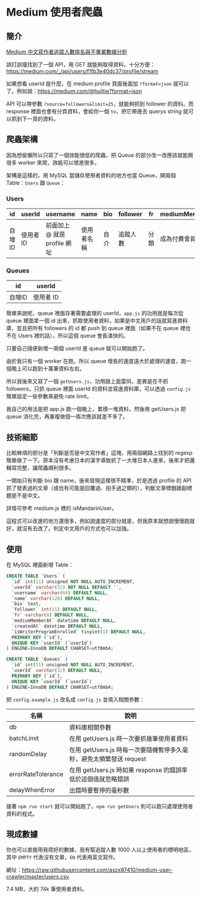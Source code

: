 # Medium 使用者爬蟲

## 簡介

[Medium 中文寫作者追蹤人數排名與不專業數據分析](https://medium.com/@hulitw/medium-analysis-40752b9efa03)

誤打誤撞找到了一個 API，用 GET 就能夠取得資料，十分方便：https://medium.com/_/api/users/f1fb3e40dc37/profile/stream

如果想看 userId 是什麼，在 medium profile 頁面後面加 `?format=json` 就可以了，例如說：https://medium.com/@hulitw?format=json

API 可以帶參數 `?source=followers&limit=25`，就能夠抓到 follower 的資料。而 response 裡面也會有分頁資料，會給你一個 `to`，把它帶進去 querys string 就可以抓到下一頁的資料。

## 爬蟲架構

因為想偷懶所以只寫了一個效能很低的爬蟲，把 Queue 的部分改一改應該就能開很多 worker 來爬，效能可以增進很多。

架構是這樣的，用 MySQL 當儲存使用者資料的地方也當 Queue，開兩個 Table：`Users` 跟 `Queue`：

### Users

| id     | userId    | username                      | name       | bio  | follower | fr   | mediumMemberAt     | createdAt      | isWriterProgramEnrolled |
|--------|-----------|-------------------------------|------------|------|----------|------|--------------------|----------------|-------------------------|
| 自增ID | 使用者 ID | 前面加上 @ 就是 profile 網址  | 使用者名稱 | 自介 | 追蹤人數 | 分類 | 成為付費會員的時間 | 加入會員的時間 |                         |

### Queues

| id     | userId    |
|--------|-----------|
| 自增ID | 使用者 ID |

簡單來說呢，queue 裡面存著需要處理的 userId，`app.js` 的功用就是每次從 queue 裡面拿一個 id 出來，抓取使用者資料，如果是中文用戶的話就寫進資料庫，並且把所有 followers 的 id 都 push 到 queue 裡面（如果不在 queue 裡也不在 Users 裡的話），所以這個 queue 會長滿快的。

只要自己隨便新增一兩個 userId 進 queue 就可以開始跑了。

由於我只有一個 worker 在跑，所以 queue 增長的速度遠大於處理的速度，跑一個晚上可以跑到十萬筆資料左右。

所以我後來又寫了一個 `getUsers.js`，功用跟上面雷同，差異是在不抓 followers，只抓 queue 裡面 userId 的資料並寫進資料庫，可以透過 `config.js` 簡單設定一些參數來避免 rate limit。

我自己的用法是把 app.js 跑一個晚上，累積一堆資料，然後用 getUsers.js 把 queue 消化完，再重複做個一兩次應該就差不多了。

## 技術細節

比較麻煩的部分是「判斷是否是中文寫作者」這塊，用兩個網路上找到的 regexp 簡單做了一下。原本沒有考慮日本的漢字導致抓了一大堆日本人進來，後來才把邏輯寫完整，讓爬蟲順利很多。

一開始只有判斷 bio 跟 name，後來發現這樣很不精準，於是透過 profile 的 API 抓了發表過的文章（或也有可能是回覆過、拍手過之類的），判斷文章標題跟副標題是不是中文。

詳情可參考 medium.js 裡的 isMandarinUser。

這程式可以改進的地方還很多，例如說速度的部分就是，但我原本就想說慢慢跑就好，就沒有去改了。判定中文用戶的方式也可以加強。

## 使用

在 MySQL 裡面新增 Table：

``` sql
CREATE TABLE `Users` (
  `id` int(11) unsigned NOT NULL AUTO_INCREMENT,
  `userId` varchar(32) NOT NULL DEFAULT '',
  `username` varchar(64) DEFAULT NULL,
  `name` varchar(128) DEFAULT NULL,
  `bio` text,
  `follower` int(11) DEFAULT NULL,
  `fr` varchar(8) DEFAULT NULL,
  `mediumMemberAt` datetime DEFAULT NULL,
  `createdAt` datetime DEFAULT NULL,
  `isWriterProgramEnrolled` tinyint(1) DEFAULT NULL,
  PRIMARY KEY (`id`),
  UNIQUE KEY `userId` (`userId`)
) ENGINE=InnoDB DEFAULT CHARSET=utf8mb4;

CREATE TABLE `Queues` (
  `id` int(11) unsigned NOT NULL AUTO_INCREMENT,
  `userId` varchar(32) DEFAULT NULL,
  PRIMARY KEY (`id`),
  UNIQUE KEY `userId` (`userId`)
) ENGINE=InnoDB DEFAULT CHARSET=utf8mb4;
```

把 `config.example.js` 改名成 `config.js` 並填入相關參數：


| 名稱                 | 說明                                                     |
|--------------------|---------------------------------------------------------------------|
| db                 | 資料庫相關參數                                                      |
| batchLimit         | 在用 getUsers.js 時一次要抓幾筆使用者資料                           |
| randomDelay        | 在用 getUsers.js 時每一次要隨機暫停多久毫秒，避免太頻繁發送 request |
| errorRateTolerance | 在用 getUsers.js 時如果 response 的錯誤率低於這個值就忽略錯誤       |
| delayWhenError     | 出錯時要暫停的毫秒數                                                |


接著 `npm run start` 就可以開始跑了。`npm run getUsers` 則可以跑只處理使用者資料的程式。

## 現成數據

你也可以直接用我爬好的數據，我有幫追蹤人數 1000 人以上使用者的標明地區，其中 `EMPTY` 代表沒有文章，`EN` 代表用英文寫作。

網址：https://raw.githubusercontent.com/aszx87410/medium-user-crawler/master/users.csv

7.4 MB，大約 74k 筆使用者資料。


